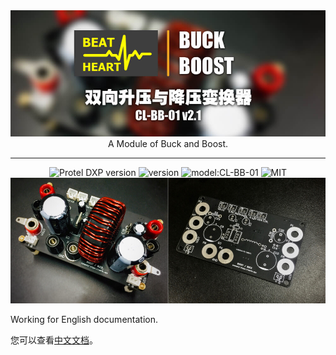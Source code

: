 
<div align=center ><img src="img/home-bb.jpg" alt="" width="600px" style="display: inline-block" /></div>

<div align=center >A Module of Buck and Boost.</div>

-------

<div align=center ><img src="https://img.shields.io/badge/Protel%20DXP-v16.0.1-blue" alt="Protel DXP version" style="display: inline-block" /> <img src="https://img.shields.io/badge/version-v2.1-orange" alt="version" style="display: inline-block" /> <img src="https://img.shields.io/badge/model-CL--BB--01-orange" alt="model:CL-BB-01" style="display: inline-block" /> <img src="https://img.shields.io/badge/license-MIT-green" alt="MIT" style="display: inline-block" /></div>

<div align=center ><img src="img/demoBB.jpg" alt="" width="" style="display: inline-block" /></div>

Working for English documentation.

您可以查看[中文文档](doc/README-cn.md)。